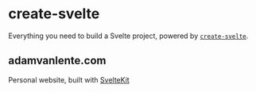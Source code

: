 # create-svelte

Everything you need to build a Svelte project, powered by [`create-svelte`](https://github.com/sveltejs/kit/tree/master/packages/create-svelte).

## adamvanlente.com

Personal website, built with [SvelteKit](https://kit.svelte.dev/docs) 

